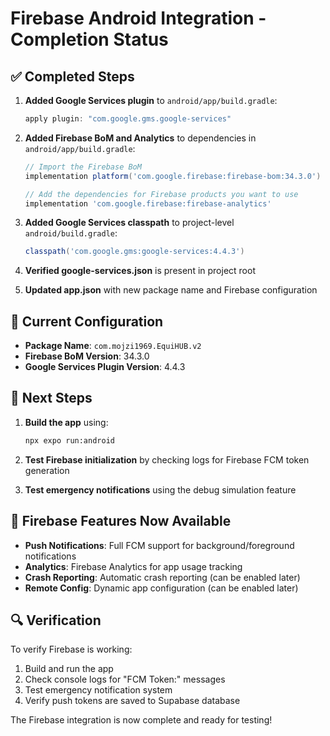 # Firebase Android Integration - Completion Status

## ✅ Completed Steps

1. **Added Google Services plugin** to `android/app/build.gradle`:

   ```groovy
   apply plugin: "com.google.gms.google-services"
   ```

2. **Added Firebase BoM and Analytics** to dependencies in `android/app/build.gradle`:

   ```groovy
   // Import the Firebase BoM
   implementation platform('com.google.firebase:firebase-bom:34.3.0')

   // Add the dependencies for Firebase products you want to use
   implementation 'com.google.firebase:firebase-analytics'
   ```

3. **Added Google Services classpath** to project-level `android/build.gradle`:

   ```groovy
   classpath('com.google.gms:google-services:4.4.3')
   ```

4. **Verified google-services.json** is present in project root

5. **Updated app.json** with new package name and Firebase configuration

## 🔧 Current Configuration

- **Package Name**: `com.mojzi1969.EquiHUB.v2`
- **Firebase BoM Version**: 34.3.0
- **Google Services Plugin Version**: 4.4.3

## 🚀 Next Steps

1. **Build the app** using:

   ```bash
   npx expo run:android
   ```

2. **Test Firebase initialization** by checking logs for Firebase FCM token generation

3. **Test emergency notifications** using the debug simulation feature

## 📱 Firebase Features Now Available

- **Push Notifications**: Full FCM support for background/foreground notifications
- **Analytics**: Firebase Analytics for app usage tracking
- **Crash Reporting**: Automatic crash reporting (can be enabled later)
- **Remote Config**: Dynamic app configuration (can be enabled later)

## 🔍 Verification

To verify Firebase is working:

1. Build and run the app
2. Check console logs for "FCM Token:" messages
3. Test emergency notification system
4. Verify push tokens are saved to Supabase database

The Firebase integration is now complete and ready for testing!

